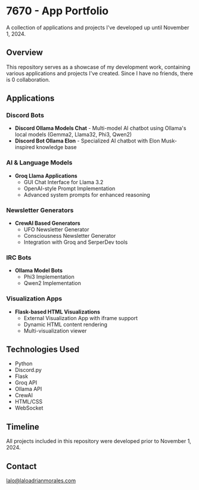 # 7670 - App Portfolio

A collection of applications and projects I've developed up until November 1, 2024.

## Overview
This repository serves as a showcase of my development work, containing various applications and projects I've created. Since I have no friends, there is 0 collaboration.

## Applications

### Discord Bots
- **Discord Ollama Models Chat** - Multi-model AI chatbot using Ollama's local models (Gemma2, Llama32, Phi3, Qwen2)
- **Discord Bot Ollama Elon** - Specialized AI chatbot with Elon Musk-inspired knowledge base

### AI & Language Models
- **Groq Llama Applications**
  - GUI Chat Interface for Llama 3.2
  - OpenAI-style Prompt Implementation
  - Advanced system prompts for enhanced reasoning

### Newsletter Generators
- **CrewAI Based Generators**
  - UFO Newsletter Generator
  - Consciousness Newsletter Generator
  - Integration with Groq and SerperDev tools

### IRC Bots
- **Ollama Model Bots**
  - Phi3 Implementation
  - Qwen2 Implementation

### Visualization Apps
- **Flask-based HTML Visualizations**
  - External Visualization App with iframe support
  - Dynamic HTML content rendering
  - Multi-visualization viewer

## Technologies Used
- Python
- Discord.py
- Flask
- Groq API
- Ollama API
- CrewAI
- HTML/CSS
- WebSocket

## Timeline
All projects included in this repository were developed prior to November 1, 2024.

## Contact
lalo@laloadrianmorales.com